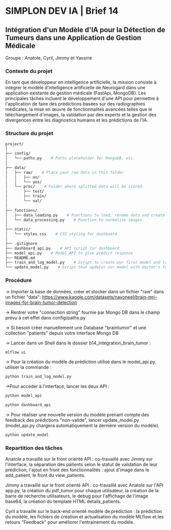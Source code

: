 # SIMPLON DEV IA | Brief 14
## Intégration d'un Modèle d'IA pour la Détection de Tumeurs dans une Application de Gestion Médicale

Groupe : Anatole, Cyril, Jimmy et Yassine

### Contexte du projet
En tant que développeur en intelligence artificielle, la mission consiste à intégrer le modèle d'intelligence artificielle de Neurogard dans une application existante de gestion médicale (FastApi, MongoDB). Les principales tâches incluent le développement d'une API pour permettre à l'application de faire des prédictions basées sur des radiographies médicales, la mise en œuvre de fonctionnalités avancées telles que le téléchargement d'images, la validation par des experts et la gestion des divergences entre les diagnostics humains et les prédictions de l'IA.


### Structure du projet
```bash
project/
│
├── config/
│   └── paths.py    # Paths placeholder for MongoDB, etc.
│
├── data/
│   ├── raw/    # Place your raw data in this folder
│   │   ├── no/
│   │   └── yes/
│   └── proc/    # Folder where splitted data will be stored
│       ├── test/
│       ├── train/
│       └── val/
│
├── fonctions/
│   ├── data_loading.py    # Functions to load, rename data and create 'proc' folder
│   └── data_processing.py    # Function to normalize images
│
├── static/
│   └── styles.css    # CSS styling for dashboard
│
├── .gitignore
├── dashboard_api.py    # API script for dashboard
├── model_api.py    # Model API to give predict response
├── README.md
├── train_and_log_model.py    # Script to create our first model and log it
└── update_model.py    # Script that updates our model with doctor's feedbacks
```

### Procédure 
-> Importer la base de données, créer et stocker dans un fichier "raw" dans un fichier "data": 
https://www.kaggle.com/datasets/navoneel/brain-mri-images-for-brain-tumor-detection

-> Rentrer votre "connection string" fournie par Mongo DB dans le champ prévu à cet effet dans config/paths.py

-> Si besoin créer manuellement une Database "braintumor" et une collection "patients" depuis votre interface Mongo DB

-> Lancer dans un Shell dans le dossier b14_integration_brain_tumor :
```bash
mlflow ui
```

-> Pour la création du modèle de prédiction utilisé dans le model_api.py, utiliser la commande :
```bash
python train_and_log_model.py
```

->Pour accéder à l'interface, lancer les deux API :
```bash
python model_api
```
```bash
python dashboard_api
```

-> Pour réaliser une nouvelle version du modèle prenant compte des feedback des prédictions "non-valide",
   lancer update_model.py (model_api.py chargera automatiquement la dernière version du modèle).
```bash
python update_model
```


### Repartition des tâches
Anatole a travaillé sur le front orienté API : co-travaillé avec Jimmy sur l'interface, la séparation des patients selon le statut de validation de leur prédiction, l'ajout en front des fonctionnalités : ajout d'image dans le add_patient, le front du view_patients. <br>


Jimmy a travaillé sur le front orienté API : co-travaillé avec Anatole sur l'API app.py, la création du pdf_tumor pour chaque utilisateur, la création de la barre de recherche utilisateurs, le debug pour l'affichage de l'image base64, la 
création du template HTML details_patients. <br>


Cyril a travaillé sur le back-end orienté modèle de prédiction : la prédiction du modèle, les fichiers de création et actualisation du modèle MLflow et les retours "Feedback" pour améliorer l'entrainement du modèle. <br>

